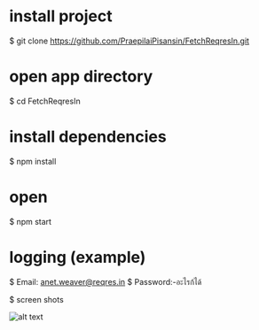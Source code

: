 
# install project
$ git clone https://github.com/PraepilaiPisansin/FetchReqresIn.git

# open app directory
$ cd FetchReqresIn

# install dependencies
$ npm install

# open
$ npm start

# logging (example)
$ Email: anet.weaver@reqres.in
$ Password:-อะไรก้ได้

$ screen shots

![alt text](https://www.img.in.th/images/fc1beaf40ce00336217e26ec83faea64.md.jpg)
